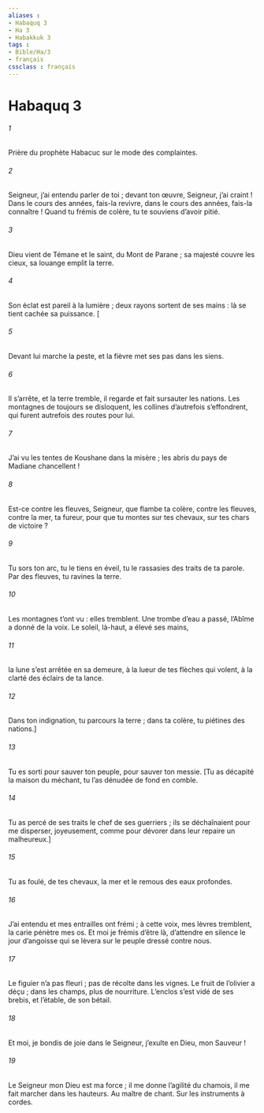 ```yaml
---
aliases : 
- Habaquq 3
- Ha 3
- Habakkuk 3
tags : 
- Bible/Ha/3
- français
cssclass : français
---
```


# Habaquq 3

###### 1
Prière du prophète Habacuc sur le mode des complaintes.
###### 2
Seigneur, j’ai entendu parler de toi ;
devant ton œuvre, Seigneur, j’ai craint !
Dans le cours des années, fais-la revivre,
dans le cours des années, fais-la connaître !
Quand tu frémis de colère,
tu te souviens d’avoir pitié.
###### 3
Dieu vient de Témane
et le saint, du Mont de Parane ;
sa majesté couvre les cieux,
sa louange emplit la terre.
###### 4
Son éclat est pareil à la lumière ;
deux rayons sortent de ses mains :
là se tient cachée sa puissance.
[
###### 5
Devant lui marche la peste,
et la fièvre met ses pas dans les siens.
###### 6
Il s’arrête, et la terre tremble,
il regarde et fait sursauter les nations.
Les montagnes de toujours se disloquent,
les collines d’autrefois s’effondrent,
qui furent autrefois des routes pour lui.
###### 7
J’ai vu les tentes de Koushane dans la misère ;
les abris du pays de Madiane chancellent !
###### 8
Est-ce contre les fleuves, Seigneur, que flambe ta colère,
contre les fleuves, contre la mer, ta fureur,
pour que tu montes sur tes chevaux,
sur tes chars de victoire ?
###### 9
Tu sors ton arc, tu le tiens en éveil,
tu le rassasies des traits de ta parole.
Par des fleuves, tu ravines la terre.
###### 10
Les montagnes t’ont vu : elles tremblent.
Une trombe d’eau a passé,
l’Abîme a donné de la voix.
Le soleil, là-haut, a élevé ses mains,
###### 11
la lune s’est arrêtée en sa demeure,
à la lueur de tes flèches qui volent,
à la clarté des éclairs de ta lance.
###### 12
Dans ton indignation, tu parcours la terre ;
dans ta colère, tu piétines des nations.]
###### 13
Tu es sorti pour sauver ton peuple,
pour sauver ton messie.
[Tu as décapité la maison du méchant,
tu l’as dénudée de fond en comble.
###### 14
Tu as percé de ses traits le chef de ses guerriers ;
ils se déchaînaient pour me disperser, joyeusement,
comme pour dévorer dans leur repaire un malheureux.]
###### 15
Tu as foulé, de tes chevaux, la mer
et le remous des eaux profondes.
###### 16
J’ai entendu et mes entrailles ont frémi ;
à cette voix, mes lèvres tremblent,
la carie pénètre mes os.
Et moi je frémis d’être là,
d’attendre en silence le jour d’angoisse
qui se lèvera sur le peuple dressé contre nous.
###### 17
Le figuier n’a pas fleuri ;
pas de récolte dans les vignes.
Le fruit de l’olivier a déçu ;
dans les champs, plus de nourriture.
L’enclos s’est vidé de ses brebis,
et l’étable, de son bétail.
###### 18
Et moi, je bondis de joie dans le Seigneur,
j’exulte en Dieu, mon Sauveur !
###### 19
Le Seigneur mon Dieu est ma force ;
il me donne l’agilité du chamois,
il me fait marcher dans les hauteurs.
Au maître de chant. Sur les instruments à cordes.
